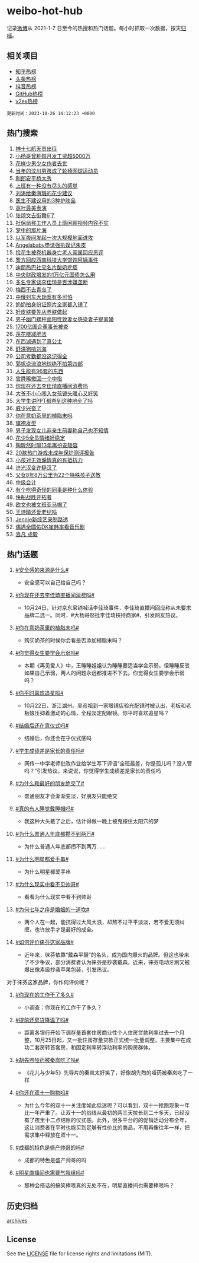 # weibo-hot-hub

记录[微博](https://www.weibo.com)从 2021-1-7 日至今的热搜和热门话题。每小时抓取一次数据，按天[归档](archives)。

## 相关项目

- [知乎热榜](https://github.com/lonnyzhang423/zhihu-hot-hub)
- [头条热榜](https://github.com/lonnyzhang423/toutiao-hot-hub)
- [抖音热榜](https://github.com/lonnyzhang423/douyin-hot-hub)
- [GitHub热榜](https://github.com/lonnyzhang423/github-hot-hub)
- [v2ex热榜](https://github.com/lonnyzhang423/v2ex-hot-hub)


`更新时间：2023-10-26 14:12:23 +0800`

## 热门搜索

1. [神十七航天员出征](https://m.weibo.cn/search?containerid=100103type%3D1%26t%3D10%26q%3D%23%E7%A5%9E%E5%8D%81%E4%B8%83%E8%88%AA%E5%A4%A9%E5%91%98%E5%87%BA%E5%BE%81%23&stream_entry_id=51&isnewpage=1&extparam=seat%3D1%26cate%3D10103%26dgr%3D0%26pos%3D0%26stream_entry_id%3D51%26q%3D%2523%25E7%25A5%259E%25E5%258D%2581%25E4%25B8%2583%25E8%2588%25AA%25E5%25A4%25A9%25E5%2591%2598%25E5%2587%25BA%25E5%25BE%2581%2523%26c_type%3D51%26filter_type%3Drealtimehot%26display_time%3D1698300741%26pre_seqid%3D169830074187807124115)
1. [小杨哥曾称每月发工资超5000万](https://m.weibo.cn/search?containerid=100103type%3D1%26t%3D10%26q%3D%23%E5%B0%8F%E6%9D%A8%E5%93%A5%E6%9B%BE%E7%A7%B0%E6%AF%8F%E6%9C%88%E5%8F%91%E5%B7%A5%E8%B5%84%E8%B6%855000%E4%B8%87%23&stream_entry_id=31&isnewpage=1&extparam=seat%3D1%26cate%3D5001%26realpos%3D1%26dgr%3D0%26q%3D%2523%25E5%25B0%258F%25E6%259D%25A8%25E5%2593%25A5%25E6%259B%25BE%25E7%25A7%25B0%25E6%25AF%258F%25E6%259C%2588%25E5%258F%2591%25E5%25B7%25A5%25E8%25B5%2584%25E8%25B6%25855000%25E4%25B8%2587%2523%26flag%3D2%26filter_type%3Drealtimehot%26pos%3D0%26stream_entry_id%3D31%26c_type%3D31%26band_rank%3D1%26lcate%3D5001%26display_time%3D1698300741%26pre_seqid%3D169830074187807124115)
1. [花样少男少女作者去世](https://m.weibo.cn/search?containerid=100103type%3D1%26t%3D10%26q%3D%23%E8%8A%B1%E6%A0%B7%E5%B0%91%E7%94%B7%E5%B0%91%E5%A5%B3%E4%BD%9C%E8%80%85%E5%8E%BB%E4%B8%96%23&stream_entry_id=31&isnewpage=1&extparam=seat%3D1%26cate%3D5001%26realpos%3D2%26dgr%3D0%26q%3D%2523%25E8%258A%25B1%25E6%25A0%25B7%25E5%25B0%2591%25E7%2594%25B7%25E5%25B0%2591%25E5%25A5%25B3%25E4%25BD%259C%25E8%2580%2585%25E5%258E%25BB%25E4%25B8%2596%2523%26flag%3D1%26filter_type%3Drealtimehot%26pos%3D1%26stream_entry_id%3D31%26c_type%3D31%26band_rank%3D2%26lcate%3D5001%26display_time%3D1698300741%26pre_seqid%3D169830074187807124115)
1. [当年的汶川男孩成了轮椅网球运动员](https://m.weibo.cn/search?containerid=100103type%3D1%26t%3D10%26q%3D%23%E5%BD%93%E5%B9%B4%E7%9A%84%E6%B1%B6%E5%B7%9D%E7%94%B7%E5%AD%A9%E6%88%90%E4%BA%86%E8%BD%AE%E6%A4%85%E7%BD%91%E7%90%83%E8%BF%90%E5%8A%A8%E5%91%98%23&stream_entry_id=31&isnewpage=1&extparam=seat%3D1%26cate%3D5001%26realpos%3D3%26dgr%3D0%26q%3D%2523%25E5%25BD%2593%25E5%25B9%25B4%25E7%259A%2584%25E6%25B1%25B6%25E5%25B7%259D%25E7%2594%25B7%25E5%25AD%25A9%25E6%2588%2590%25E4%25BA%2586%25E8%25BD%25AE%25E6%25A4%2585%25E7%25BD%2591%25E7%2590%2583%25E8%25BF%2590%25E5%258A%25A8%25E5%2591%2598%2523%26flag%3D32768%26filter_type%3Drealtimehot%26pos%3D2%26stream_entry_id%3D31%26c_type%3D31%26band_rank%3D3%26lcate%3D5001%26display_time%3D1698300741%26pre_seqid%3D169830074187807124115)
1. [利郎安平桥大秀](https://m.weibo.cn/search?containerid=100103type%3D1%26t%3D10%26q%3D%23%E5%88%A9%E9%83%8E%E5%AE%89%E5%B9%B3%E6%A1%A5%E5%A4%A7%E7%A7%80%23&stream_entry_id=31&isnewpage=1&extparam=seat%3D1%26cate%3D5001%26filter_type%3Drealtimehot%26q%3D%2523%25E5%2588%25A9%25E9%2583%258E%25E5%25AE%2589%25E5%25B9%25B3%25E6%25A1%25A5%25E5%25A4%25A7%25E7%25A7%2580%2523%26dgr%3D0%26is_ad_pos%3D1%26adid%3D208977%26topic_ad%3D1%26pos%3D3%26stream_entry_id%3D31%26c_type%3D31%26band_rank%3D4%26lcate%3D5001%26display_time%3D1698300741%26pre_seqid%3D169830074187807124115)
1. [上班有一种没有尽头的感觉](https://m.weibo.cn/search?containerid=100103type%3D1%26t%3D10%26q%3D%E4%B8%8A%E7%8F%AD%E6%9C%89%E4%B8%80%E7%A7%8D%E6%B2%A1%E6%9C%89%E5%B0%BD%E5%A4%B4%E7%9A%84%E6%84%9F%E8%A7%89&stream_entry_id=31&isnewpage=1&extparam=seat%3D1%26cate%3D5001%26realpos%3D4%26dgr%3D0%26q%3D%25E4%25B8%258A%25E7%258F%25AD%25E6%259C%2589%25E4%25B8%2580%25E7%25A7%258D%25E6%25B2%25A1%25E6%259C%2589%25E5%25B0%25BD%25E5%25A4%25B4%25E7%259A%2584%25E6%2584%259F%25E8%25A7%2589%26flag%3D1%26filter_type%3Drealtimehot%26pos%3D4%26stream_entry_id%3D31%26c_type%3D31%26band_rank%3D4%26lcate%3D5001%26display_time%3D1698300741%26pre_seqid%3D169830074187807124115)
1. [刘涛给秦海璐的花少建议](https://m.weibo.cn/search?containerid=100103type%3D1%26t%3D10%26q%3D%23%E5%88%98%E6%B6%9B%E7%BB%99%E7%A7%A6%E6%B5%B7%E7%92%90%E7%9A%84%E8%8A%B1%E5%B0%91%E5%BB%BA%E8%AE%AE%23&stream_entry_id=31&isnewpage=1&extparam=seat%3D1%26cate%3D5001%26realpos%3D5%26dgr%3D0%26q%3D%2523%25E5%2588%2598%25E6%25B6%259B%25E7%25BB%2599%25E7%25A7%25A6%25E6%25B5%25B7%25E7%2592%2590%25E7%259A%2584%25E8%258A%25B1%25E5%25B0%2591%25E5%25BB%25BA%25E8%25AE%25AE%2523%26flag%3D1%26filter_type%3Drealtimehot%26pos%3D5%26stream_entry_id%3D31%26c_type%3D31%26band_rank%3D5%26lcate%3D5001%26display_time%3D1698300741%26pre_seqid%3D169830074187807124115)
1. [医生不建议用的3种护肤品](https://m.weibo.cn/search?containerid=100103type%3D1%26t%3D10%26q%3D%23%E5%8C%BB%E7%94%9F%E4%B8%8D%E5%BB%BA%E8%AE%AE%E7%94%A8%E7%9A%843%E7%A7%8D%E6%8A%A4%E8%82%A4%E5%93%81%23&stream_entry_id=31&isnewpage=1&extparam=seat%3D1%26cate%3D5001%26realpos%3D6%26dgr%3D0%26q%3D%2523%25E5%258C%25BB%25E7%2594%259F%25E4%25B8%258D%25E5%25BB%25BA%25E8%25AE%25AE%25E7%2594%25A8%25E7%259A%25843%25E7%25A7%258D%25E6%258A%25A4%25E8%2582%25A4%25E5%2593%2581%2523%26flag%3D16%26filter_type%3Drealtimehot%26pos%3D6%26stream_entry_id%3D31%26c_type%3D31%26band_rank%3D6%26lcate%3D5001%26display_time%3D1698300741%26pre_seqid%3D169830074187807124115)
1. [高叶最美表演](https://m.weibo.cn/search?containerid=100103type%3D1%26t%3D10%26q%3D%23%E9%AB%98%E5%8F%B6%E6%9C%80%E7%BE%8E%E8%A1%A8%E6%BC%94%23&stream_entry_id=31&isnewpage=1&extparam=seat%3D1%26cate%3D5001%26filter_type%3Drealtimehot%26q%3D%2523%25E9%25AB%2598%25E5%258F%25B6%25E6%259C%2580%25E7%25BE%258E%25E8%25A1%25A8%25E6%25BC%2594%2523%26dgr%3D0%26is_ad_pos%3D1%26adid%3D209405%26pos%3D7%26stream_entry_id%3D31%26c_type%3D31%26band_rank%3D7%26lcate%3D5001%26display_time%3D1698300741%26pre_seqid%3D169830074187807124115)
1. [张颂文去街舞6了](https://m.weibo.cn/search?containerid=100103type%3D1%26t%3D10%26q%3D%E5%BC%A0%E9%A2%82%E6%96%87%E5%8E%BB%E8%A1%97%E8%88%9E6%E4%BA%86&stream_entry_id=31&isnewpage=1&extparam=seat%3D1%26cate%3D5001%26realpos%3D7%26dgr%3D0%26q%3D%25E5%25BC%25A0%25E9%25A2%2582%25E6%2596%2587%25E5%258E%25BB%25E8%25A1%2597%25E8%2588%259E6%25E4%25BA%2586%26flag%3D2%26filter_type%3Drealtimehot%26pos%3D8%26stream_entry_id%3D31%26c_type%3D31%26band_rank%3D7%26lcate%3D5001%26display_time%3D1698300741%26pre_seqid%3D169830074187807124115)
1. [社保局称工作人员上班闲聊视频内容不实](https://m.weibo.cn/search?containerid=100103type%3D1%26t%3D10%26q%3D%23%E7%A4%BE%E4%BF%9D%E5%B1%80%E7%A7%B0%E5%B7%A5%E4%BD%9C%E4%BA%BA%E5%91%98%E4%B8%8A%E7%8F%AD%E9%97%B2%E8%81%8A%E8%A7%86%E9%A2%91%E5%86%85%E5%AE%B9%E4%B8%8D%E5%AE%9E%23&stream_entry_id=31&isnewpage=1&extparam=seat%3D1%26cate%3D5001%26realpos%3D8%26dgr%3D0%26q%3D%2523%25E7%25A4%25BE%25E4%25BF%259D%25E5%25B1%2580%25E7%25A7%25B0%25E5%25B7%25A5%25E4%25BD%259C%25E4%25BA%25BA%25E5%2591%2598%25E4%25B8%258A%25E7%258F%25AD%25E9%2597%25B2%25E8%2581%258A%25E8%25A7%2586%25E9%25A2%2591%25E5%2586%2585%25E5%25AE%25B9%25E4%25B8%258D%25E5%25AE%259E%2523%26flag%3D1%26filter_type%3Drealtimehot%26pos%3D9%26stream_entry_id%3D31%26c_type%3D31%26band_rank%3D8%26lcate%3D5001%26display_time%3D1698300741%26pre_seqid%3D169830074187807124115)
1. [梦中的那片海](https://m.weibo.cn/search?containerid=100103type%3D1%26t%3D10%26q%3D%E6%A2%A6%E4%B8%AD%E7%9A%84%E9%82%A3%E7%89%87%E6%B5%B7&stream_entry_id=31&isnewpage=1&extparam=seat%3D1%26cate%3D5001%26realpos%3D9%26dgr%3D0%26q%3D%25E6%25A2%25A6%25E4%25B8%25AD%25E7%259A%2584%25E9%2582%25A3%25E7%2589%2587%25E6%25B5%25B7%26flag%3D1%26filter_type%3Drealtimehot%26pos%3D10%26stream_entry_id%3D31%26c_type%3D31%26band_rank%3D9%26lcate%3D5001%26display_time%3D1698300741%26pre_seqid%3D169830074187807124115)
1. [以军夜间发起一次大规模地面进攻](https://m.weibo.cn/search?containerid=100103type%3D1%26t%3D10%26q%3D%23%E4%BB%A5%E5%86%9B%E5%A4%9C%E9%97%B4%E5%8F%91%E8%B5%B7%E4%B8%80%E6%AC%A1%E5%A4%A7%E8%A7%84%E6%A8%A1%E5%9C%B0%E9%9D%A2%E8%BF%9B%E6%94%BB%23&stream_entry_id=31&isnewpage=1&extparam=seat%3D1%26cate%3D5001%26realpos%3D10%26dgr%3D0%26q%3D%2523%25E4%25BB%25A5%25E5%2586%259B%25E5%25A4%259C%25E9%2597%25B4%25E5%258F%2591%25E8%25B5%25B7%25E4%25B8%2580%25E6%25AC%25A1%25E5%25A4%25A7%25E8%25A7%2584%25E6%25A8%25A1%25E5%259C%25B0%25E9%259D%25A2%25E8%25BF%259B%25E6%2594%25BB%2523%26flag%3D1%26filter_type%3Drealtimehot%26pos%3D11%26stream_entry_id%3D31%26c_type%3D31%26band_rank%3D10%26lcate%3D5001%26display_time%3D1698300741%26pre_seqid%3D169830074187807124115)
1. [Angelababy申请强执娱记朱皮](https://m.weibo.cn/search?containerid=100103type%3D1%26t%3D10%26q%3D%23Angelababy%E7%94%B3%E8%AF%B7%E5%BC%BA%E6%89%A7%E5%A8%B1%E8%AE%B0%E6%9C%B1%E7%9A%AE%23&stream_entry_id=31&isnewpage=1&extparam=seat%3D1%26cate%3D5001%26realpos%3D11%26dgr%3D0%26q%3D%2523Angelababy%25E7%2594%25B3%25E8%25AF%25B7%25E5%25BC%25BA%25E6%2589%25A7%25E5%25A8%25B1%25E8%25AE%25B0%25E6%259C%25B1%25E7%259A%25AE%2523%26flag%3D2%26filter_type%3Drealtimehot%26pos%3D12%26stream_entry_id%3D31%26c_type%3D31%26band_rank%3D11%26lcate%3D5001%26display_time%3D1698300741%26pre_seqid%3D169830074187807124115)
1. [捡花生被卷机器身亡老人家属回应恶评](https://m.weibo.cn/search?containerid=100103type%3D1%26t%3D10%26q%3D%23%E6%8D%A1%E8%8A%B1%E7%94%9F%E8%A2%AB%E5%8D%B7%E6%9C%BA%E5%99%A8%E8%BA%AB%E4%BA%A1%E8%80%81%E4%BA%BA%E5%AE%B6%E5%B1%9E%E5%9B%9E%E5%BA%94%E6%81%B6%E8%AF%84%23&stream_entry_id=31&isnewpage=1&extparam=seat%3D1%26cate%3D5001%26realpos%3D12%26dgr%3D0%26q%3D%2523%25E6%258D%25A1%25E8%258A%25B1%25E7%2594%259F%25E8%25A2%25AB%25E5%258D%25B7%25E6%259C%25BA%25E5%2599%25A8%25E8%25BA%25AB%25E4%25BA%25A1%25E8%2580%2581%25E4%25BA%25BA%25E5%25AE%25B6%25E5%25B1%259E%25E5%259B%259E%25E5%25BA%2594%25E6%2581%25B6%25E8%25AF%2584%2523%26flag%3D1%26filter_type%3Drealtimehot%26pos%3D13%26stream_entry_id%3D31%26c_type%3D31%26band_rank%3D12%26lcate%3D5001%26display_time%3D1698300741%26pre_seqid%3D169830074187807124115)
1. [警方回应西南科技大学馄饨阿姨事件](https://m.weibo.cn/search?containerid=100103type%3D1%26t%3D10%26q%3D%23%E8%AD%A6%E6%96%B9%E5%9B%9E%E5%BA%94%E8%A5%BF%E5%8D%97%E7%A7%91%E6%8A%80%E5%A4%A7%E5%AD%A6%E9%A6%84%E9%A5%A8%E9%98%BF%E5%A7%A8%E4%BA%8B%E4%BB%B6%23&stream_entry_id=31&isnewpage=1&extparam=seat%3D1%26cate%3D5001%26realpos%3D13%26dgr%3D0%26q%3D%2523%25E8%25AD%25A6%25E6%2596%25B9%25E5%259B%259E%25E5%25BA%2594%25E8%25A5%25BF%25E5%258D%2597%25E7%25A7%2591%25E6%258A%2580%25E5%25A4%25A7%25E5%25AD%25A6%25E9%25A6%2584%25E9%25A5%25A8%25E9%2598%25BF%25E5%25A7%25A8%25E4%25BA%258B%25E4%25BB%25B6%2523%26flag%3D0%26filter_type%3Drealtimehot%26pos%3D14%26stream_entry_id%3D31%26c_type%3D31%26band_rank%3D13%26lcate%3D5001%26display_time%3D1698300741%26pre_seqid%3D169830074187807124115)
1. [迪丽热巴社交名片酸奶疙瘩](https://m.weibo.cn/search?containerid=100103type%3D1%26t%3D10%26q%3D%23%E8%BF%AA%E4%B8%BD%E7%83%AD%E5%B7%B4%E7%A4%BE%E4%BA%A4%E5%90%8D%E7%89%87%E9%85%B8%E5%A5%B6%E7%96%99%E7%98%A9%23&stream_entry_id=31&isnewpage=1&extparam=seat%3D1%26cate%3D5001%26realpos%3D14%26dgr%3D0%26q%3D%2523%25E8%25BF%25AA%25E4%25B8%25BD%25E7%2583%25AD%25E5%25B7%25B4%25E7%25A4%25BE%25E4%25BA%25A4%25E5%2590%258D%25E7%2589%2587%25E9%2585%25B8%25E5%25A5%25B6%25E7%2596%2599%25E7%2598%25A9%2523%26flag%3D1%26filter_type%3Drealtimehot%26pos%3D15%26stream_entry_id%3D31%26c_type%3D31%26band_rank%3D14%26lcate%3D5001%26display_time%3D1698300741%26pre_seqid%3D169830074187807124115)
1. [中央财政增发的1万亿元国债怎么用](https://m.weibo.cn/search?containerid=100103type%3D1%26t%3D10%26q%3D%23%E4%B8%AD%E5%A4%AE%E8%B4%A2%E6%94%BF%E5%A2%9E%E5%8F%91%E7%9A%841%E4%B8%87%E4%BA%BF%E5%85%83%E5%9B%BD%E5%80%BA%E6%80%8E%E4%B9%88%E7%94%A8%23&stream_entry_id=31&isnewpage=1&extparam=seat%3D1%26cate%3D5001%26realpos%3D15%26dgr%3D0%26q%3D%2523%25E4%25B8%25AD%25E5%25A4%25AE%25E8%25B4%25A2%25E6%2594%25BF%25E5%25A2%259E%25E5%258F%2591%25E7%259A%25841%25E4%25B8%2587%25E4%25BA%25BF%25E5%2585%2583%25E5%259B%25BD%25E5%2580%25BA%25E6%2580%258E%25E4%25B9%2588%25E7%2594%25A8%2523%26flag%3D1%26filter_type%3Drealtimehot%26pos%3D16%26stream_entry_id%3D31%26c_type%3D31%26band_rank%3D15%26lcate%3D5001%26display_time%3D1698300741%26pre_seqid%3D169830074187807124115)
1. [多名专家谈李佳琦是否涉嫌垄断](https://m.weibo.cn/search?containerid=100103type%3D1%26t%3D10%26q%3D%23%E5%A4%9A%E5%90%8D%E4%B8%93%E5%AE%B6%E8%B0%88%E6%9D%8E%E4%BD%B3%E7%90%A6%E6%98%AF%E5%90%A6%E6%B6%89%E5%AB%8C%E5%9E%84%E6%96%AD%23&stream_entry_id=31&isnewpage=1&extparam=seat%3D1%26cate%3D5001%26realpos%3D16%26dgr%3D0%26q%3D%2523%25E5%25A4%259A%25E5%2590%258D%25E4%25B8%2593%25E5%25AE%25B6%25E8%25B0%2588%25E6%259D%258E%25E4%25BD%25B3%25E7%2590%25A6%25E6%2598%25AF%25E5%2590%25A6%25E6%25B6%2589%25E5%25AB%258C%25E5%259E%2584%25E6%2596%25AD%2523%26flag%3D0%26filter_type%3Drealtimehot%26pos%3D17%26stream_entry_id%3D31%26c_type%3D31%26band_rank%3D16%26lcate%3D5001%26display_time%3D1698300741%26pre_seqid%3D169830074187807124115)
1. [梅西不去青岛了](https://m.weibo.cn/search?containerid=100103type%3D1%26t%3D10%26q%3D%23%E6%A2%85%E8%A5%BF%E4%B8%8D%E5%8E%BB%E9%9D%92%E5%B2%9B%E4%BA%86%23&stream_entry_id=31&isnewpage=1&extparam=seat%3D1%26cate%3D5001%26realpos%3D17%26dgr%3D0%26q%3D%2523%25E6%25A2%2585%25E8%25A5%25BF%25E4%25B8%258D%25E5%258E%25BB%25E9%259D%2592%25E5%25B2%259B%25E4%25BA%2586%2523%26flag%3D1%26filter_type%3Drealtimehot%26pos%3D18%26stream_entry_id%3D31%26c_type%3D31%26band_rank%3D17%26lcate%3D5001%26display_time%3D1698300741%26pre_seqid%3D169830074187807124115)
1. [中俄列车大劫案有多可怕](https://m.weibo.cn/search?containerid=100103type%3D1%26t%3D10%26q%3D%23%E4%B8%AD%E4%BF%84%E5%88%97%E8%BD%A6%E5%A4%A7%E5%8A%AB%E6%A1%88%E6%9C%89%E5%A4%9A%E5%8F%AF%E6%80%95%23&stream_entry_id=31&isnewpage=1&extparam=seat%3D1%26cate%3D5001%26realpos%3D18%26dgr%3D0%26q%3D%2523%25E4%25B8%25AD%25E4%25BF%2584%25E5%2588%2597%25E8%25BD%25A6%25E5%25A4%25A7%25E5%258A%25AB%25E6%25A1%2588%25E6%259C%2589%25E5%25A4%259A%25E5%258F%25AF%25E6%2580%2595%2523%26flag%3D2%26filter_type%3Drealtimehot%26pos%3D19%26stream_entry_id%3D31%26c_type%3D31%26band_rank%3D18%26lcate%3D5001%26display_time%3D1698300741%26pre_seqid%3D169830074187807124115)
1. [奶奶拍身份证照片全家都入镜了](https://m.weibo.cn/search?containerid=100103type%3D1%26t%3D10%26q%3D%23%E5%A5%B6%E5%A5%B6%E6%8B%8D%E8%BA%AB%E4%BB%BD%E8%AF%81%E7%85%A7%E7%89%87%E5%85%A8%E5%AE%B6%E9%83%BD%E5%85%A5%E9%95%9C%E4%BA%86%23&stream_entry_id=31&isnewpage=1&extparam=seat%3D1%26cate%3D5001%26realpos%3D19%26dgr%3D0%26q%3D%2523%25E5%25A5%25B6%25E5%25A5%25B6%25E6%258B%258D%25E8%25BA%25AB%25E4%25BB%25BD%25E8%25AF%2581%25E7%2585%25A7%25E7%2589%2587%25E5%2585%25A8%25E5%25AE%25B6%25E9%2583%25BD%25E5%2585%25A5%25E9%2595%259C%25E4%25BA%2586%2523%26flag%3D32768%26filter_type%3Drealtimehot%26pos%3D20%26stream_entry_id%3D31%26c_type%3D31%26band_rank%3D19%26lcate%3D5001%26display_time%3D1698300741%26pre_seqid%3D169830074187807124115)
1. [好皮肤要先从养肤做起](https://m.weibo.cn/search?containerid=100103type%3D1%26t%3D10%26q%3D%E5%A5%BD%E7%9A%AE%E8%82%A4%E8%A6%81%E5%85%88%E4%BB%8E%E5%85%BB%E8%82%A4%E5%81%9A%E8%B5%B7&stream_entry_id=31&isnewpage=1&extparam=seat%3D1%26cate%3D5001%26realpos%3D20%26dgr%3D0%26q%3D%25E5%25A5%25BD%25E7%259A%25AE%25E8%2582%25A4%25E8%25A6%2581%25E5%2585%2588%25E4%25BB%258E%25E5%2585%25BB%25E8%2582%25A4%25E5%2581%259A%25E8%25B5%25B7%26flag%3D0%26filter_type%3Drealtimehot%26pos%3D21%26stream_entry_id%3D31%26c_type%3D31%26band_rank%3D20%26lcate%3D5001%26display_time%3D1698300741%26pre_seqid%3D169830074187807124115)
1. [男子幽门螺杆菌阳性致妻女感染妻子提离婚](https://m.weibo.cn/search?containerid=100103type%3D1%26t%3D10%26q%3D%23%E7%94%B7%E5%AD%90%E5%B9%BD%E9%97%A8%E8%9E%BA%E6%9D%86%E8%8F%8C%E9%98%B3%E6%80%A7%E8%87%B4%E5%A6%BB%E5%A5%B3%E6%84%9F%E6%9F%93%E5%A6%BB%E5%AD%90%E6%8F%90%E7%A6%BB%E5%A9%9A%23&stream_entry_id=31&isnewpage=1&extparam=seat%3D1%26cate%3D5001%26realpos%3D21%26dgr%3D0%26q%3D%2523%25E7%2594%25B7%25E5%25AD%2590%25E5%25B9%25BD%25E9%2597%25A8%25E8%259E%25BA%25E6%259D%2586%25E8%258F%258C%25E9%2598%25B3%25E6%2580%25A7%25E8%2587%25B4%25E5%25A6%25BB%25E5%25A5%25B3%25E6%2584%259F%25E6%259F%2593%25E5%25A6%25BB%25E5%25AD%2590%25E6%258F%2590%25E7%25A6%25BB%25E5%25A9%259A%2523%26flag%3D0%26filter_type%3Drealtimehot%26pos%3D22%26stream_entry_id%3D31%26c_type%3D31%26band_rank%3D21%26lcate%3D5001%26display_time%3D1698300741%26pre_seqid%3D169830074187807124115)
1. [1700亿国企董事长被查](https://m.weibo.cn/search?containerid=100103type%3D1%26t%3D10%26q%3D%231700%E4%BA%BF%E5%9B%BD%E4%BC%81%E8%91%A3%E4%BA%8B%E9%95%BF%E8%A2%AB%E6%9F%A5%23&stream_entry_id=31&isnewpage=1&extparam=seat%3D1%26cate%3D5001%26realpos%3D22%26dgr%3D0%26q%3D%25231700%25E4%25BA%25BF%25E5%259B%25BD%25E4%25BC%2581%25E8%2591%25A3%25E4%25BA%258B%25E9%2595%25BF%25E8%25A2%25AB%25E6%259F%25A5%2523%26flag%3D1%26filter_type%3Drealtimehot%26pos%3D23%26stream_entry_id%3D31%26c_type%3D31%26band_rank%3D22%26lcate%3D5001%26display_time%3D1698300741%26pre_seqid%3D169830074187807124115)
1. [莲花楼减肥法](https://m.weibo.cn/search?containerid=100103type%3D1%26t%3D10%26q%3D%E8%8E%B2%E8%8A%B1%E6%A5%BC%E5%87%8F%E8%82%A5%E6%B3%95&stream_entry_id=31&isnewpage=1&extparam=seat%3D1%26cate%3D5001%26realpos%3D23%26dgr%3D0%26q%3D%25E8%258E%25B2%25E8%258A%25B1%25E6%25A5%25BC%25E5%2587%258F%25E8%2582%25A5%25E6%25B3%2595%26flag%3D0%26filter_type%3Drealtimehot%26pos%3D24%26stream_entry_id%3D31%26c_type%3D31%26band_rank%3D23%26lcate%3D5001%26display_time%3D1698300741%26pre_seqid%3D169830074187807124115)
1. [在西湖遇到了真公主](https://m.weibo.cn/search?containerid=100103type%3D1%26t%3D10%26q%3D%23%E5%9C%A8%E8%A5%BF%E6%B9%96%E9%81%87%E5%88%B0%E4%BA%86%E7%9C%9F%E5%85%AC%E4%B8%BB%23&stream_entry_id=31&isnewpage=1&extparam=seat%3D1%26cate%3D5001%26realpos%3D24%26dgr%3D0%26q%3D%2523%25E5%259C%25A8%25E8%25A5%25BF%25E6%25B9%2596%25E9%2581%2587%25E5%2588%25B0%25E4%25BA%2586%25E7%259C%259F%25E5%2585%25AC%25E4%25B8%25BB%2523%26flag%3D0%26filter_type%3Drealtimehot%26pos%3D25%26stream_entry_id%3D31%26c_type%3D31%26band_rank%3D24%26lcate%3D5001%26display_time%3D1698300741%26pre_seqid%3D169830074187807124115)
1. [舒淇狗啃刘海](https://m.weibo.cn/search?containerid=100103type%3D1%26t%3D10%26q%3D%23%E8%88%92%E6%B7%87%E7%8B%97%E5%95%83%E5%88%98%E6%B5%B7%23&stream_entry_id=31&isnewpage=1&extparam=seat%3D1%26cate%3D5001%26realpos%3D25%26dgr%3D0%26q%3D%2523%25E8%2588%2592%25E6%25B7%2587%25E7%258B%2597%25E5%2595%2583%25E5%2588%2598%25E6%25B5%25B7%2523%26flag%3D1%26filter_type%3Drealtimehot%26pos%3D26%26stream_entry_id%3D31%26c_type%3D31%26band_rank%3D25%26lcate%3D5001%26display_time%3D1698300741%26pre_seqid%3D169830074187807124115)
1. [公司考勤都没这记得全](https://m.weibo.cn/search?containerid=100103type%3D1%26t%3D10%26q%3D%E5%85%AC%E5%8F%B8%E8%80%83%E5%8B%A4%E9%83%BD%E6%B2%A1%E8%BF%99%E8%AE%B0%E5%BE%97%E5%85%A8&stream_entry_id=31&isnewpage=1&extparam=seat%3D1%26cate%3D5001%26realpos%3D26%26dgr%3D0%26q%3D%25E5%2585%25AC%25E5%258F%25B8%25E8%2580%2583%25E5%258B%25A4%25E9%2583%25BD%25E6%25B2%25A1%25E8%25BF%2599%25E8%25AE%25B0%25E5%25BE%2597%25E5%2585%25A8%26flag%3D1%26filter_type%3Drealtimehot%26pos%3D27%26stream_entry_id%3D31%26c_type%3D31%26band_rank%3D26%26lcate%3D5001%26display_time%3D1698300741%26pre_seqid%3D169830074187807124115)
1. [郭帆说流浪地球绝不拍第四部](https://m.weibo.cn/search?containerid=100103type%3D1%26t%3D10%26q%3D%23%E9%83%AD%E5%B8%86%E8%AF%B4%E6%B5%81%E6%B5%AA%E5%9C%B0%E7%90%83%E7%BB%9D%E4%B8%8D%E6%8B%8D%E7%AC%AC%E5%9B%9B%E9%83%A8%23&stream_entry_id=31&isnewpage=1&extparam=seat%3D1%26cate%3D5001%26realpos%3D27%26dgr%3D0%26q%3D%2523%25E9%2583%25AD%25E5%25B8%2586%25E8%25AF%25B4%25E6%25B5%2581%25E6%25B5%25AA%25E5%259C%25B0%25E7%2590%2583%25E7%25BB%259D%25E4%25B8%258D%25E6%258B%258D%25E7%25AC%25AC%25E5%259B%259B%25E9%2583%25A8%2523%26flag%3D0%26filter_type%3Drealtimehot%26pos%3D28%26stream_entry_id%3D31%26c_type%3D31%26band_rank%3D27%26lcate%3D5001%26display_time%3D1698300741%26pre_seqid%3D169830074187807124115)
1. [人生能有96套的东西](https://m.weibo.cn/search?containerid=100103type%3D1%26t%3D10%26q%3D%23%E4%BA%BA%E7%94%9F%E8%83%BD%E6%9C%8996%E5%A5%97%E7%9A%84%E4%B8%9C%E8%A5%BF%23&stream_entry_id=31&isnewpage=1&extparam=seat%3D1%26cate%3D5001%26realpos%3D28%26dgr%3D0%26q%3D%2523%25E4%25BA%25BA%25E7%2594%259F%25E8%2583%25BD%25E6%259C%258996%25E5%25A5%2597%25E7%259A%2584%25E4%25B8%259C%25E8%25A5%25BF%2523%26flag%3D1%26filter_type%3Drealtimehot%26pos%3D29%26stream_entry_id%3D31%26c_type%3D31%26band_rank%3D28%26lcate%3D5001%26display_time%3D1698300741%26pre_seqid%3D169830074187807124115)
1. [曾舜晞撤回一个中指](https://m.weibo.cn/search?containerid=100103type%3D1%26t%3D10%26q%3D%23%E6%9B%BE%E8%88%9C%E6%99%9E%E6%92%A4%E5%9B%9E%E4%B8%80%E4%B8%AA%E4%B8%AD%E6%8C%87%23&stream_entry_id=31&isnewpage=1&extparam=seat%3D1%26cate%3D5001%26realpos%3D29%26dgr%3D0%26q%3D%2523%25E6%259B%25BE%25E8%2588%259C%25E6%2599%259E%25E6%2592%25A4%25E5%259B%259E%25E4%25B8%2580%25E4%25B8%25AA%25E4%25B8%25AD%25E6%258C%2587%2523%26flag%3D0%26filter_type%3Drealtimehot%26pos%3D30%26stream_entry_id%3D31%26c_type%3D31%26band_rank%3D29%26lcate%3D5001%26display_time%3D1698300741%26pre_seqid%3D169830074187807124115)
1. [你现在还去李佳琦直播间消费吗](https://m.weibo.cn/search?containerid=100103type%3D1%26t%3D10%26q%3D%23%E4%BD%A0%E7%8E%B0%E5%9C%A8%E8%BF%98%E5%8E%BB%E6%9D%8E%E4%BD%B3%E7%90%A6%E7%9B%B4%E6%92%AD%E9%97%B4%E6%B6%88%E8%B4%B9%E5%90%97%23&stream_entry_id=31&isnewpage=1&extparam=seat%3D1%26cate%3D5001%26realpos%3D30%26dgr%3D0%26q%3D%2523%25E4%25BD%25A0%25E7%258E%25B0%25E5%259C%25A8%25E8%25BF%2598%25E5%258E%25BB%25E6%259D%258E%25E4%25BD%25B3%25E7%2590%25A6%25E7%259B%25B4%25E6%2592%25AD%25E9%2597%25B4%25E6%25B6%2588%25E8%25B4%25B9%25E5%2590%2597%2523%26flag%3D0%26filter_type%3Drealtimehot%26pos%3D31%26stream_entry_id%3D31%26c_type%3D31%26band_rank%3D30%26lcate%3D5001%26display_time%3D1698300741%26pre_seqid%3D169830074187807124115)
1. [大爷不小心闯入女孩镜头暖心又好笑](https://m.weibo.cn/search?containerid=100103type%3D1%26t%3D10%26q%3D%23%E5%A4%A7%E7%88%B7%E4%B8%8D%E5%B0%8F%E5%BF%83%E9%97%AF%E5%85%A5%E5%A5%B3%E5%AD%A9%E9%95%9C%E5%A4%B4%E6%9A%96%E5%BF%83%E5%8F%88%E5%A5%BD%E7%AC%91%23&stream_entry_id=31&isnewpage=1&extparam=seat%3D1%26cate%3D5001%26realpos%3D31%26dgr%3D0%26q%3D%2523%25E5%25A4%25A7%25E7%2588%25B7%25E4%25B8%258D%25E5%25B0%258F%25E5%25BF%2583%25E9%2597%25AF%25E5%2585%25A5%25E5%25A5%25B3%25E5%25AD%25A9%25E9%2595%259C%25E5%25A4%25B4%25E6%259A%2596%25E5%25BF%2583%25E5%258F%2588%25E5%25A5%25BD%25E7%25AC%2591%2523%26flag%3D32768%26filter_type%3Drealtimehot%26pos%3D32%26stream_entry_id%3D31%26c_type%3D31%26band_rank%3D31%26lcate%3D5001%26display_time%3D1698300741%26pre_seqid%3D169830074187807124115)
1. [大学生讲PPT都卷到这种地步了吗](https://m.weibo.cn/search?containerid=100103type%3D1%26t%3D10%26q%3D%E5%A4%A7%E5%AD%A6%E7%94%9F%E8%AE%B2PPT%E9%83%BD%E5%8D%B7%E5%88%B0%E8%BF%99%E7%A7%8D%E5%9C%B0%E6%AD%A5%E4%BA%86%E5%90%97&stream_entry_id=31&isnewpage=1&extparam=seat%3D1%26cate%3D5001%26realpos%3D32%26dgr%3D0%26q%3D%25E5%25A4%25A7%25E5%25AD%25A6%25E7%2594%259F%25E8%25AE%25B2PPT%25E9%2583%25BD%25E5%258D%25B7%25E5%2588%25B0%25E8%25BF%2599%25E7%25A7%258D%25E5%259C%25B0%25E6%25AD%25A5%25E4%25BA%2586%25E5%2590%2597%26flag%3D1%26filter_type%3Drealtimehot%26pos%3D33%26stream_entry_id%3D31%26c_type%3D31%26band_rank%3D32%26lcate%3D5001%26display_time%3D1698300741%26pre_seqid%3D169830074187807124115)
1. [威少兴奋了](https://m.weibo.cn/search?containerid=100103type%3D1%26t%3D10%26q%3D%23%E5%A8%81%E5%B0%91%E5%85%B4%E5%A5%8B%E4%BA%86%23&stream_entry_id=31&isnewpage=1&extparam=seat%3D1%26cate%3D5001%26realpos%3D33%26dgr%3D0%26q%3D%2523%25E5%25A8%2581%25E5%25B0%2591%25E5%2585%25B4%25E5%25A5%258B%25E4%25BA%2586%2523%26flag%3D1%26filter_type%3Drealtimehot%26pos%3D34%26stream_entry_id%3D31%26c_type%3D31%26band_rank%3D33%26lcate%3D5001%26display_time%3D1698300741%26pre_seqid%3D169830074187807124115)
1. [你在意奶茶里的植脂末吗](https://m.weibo.cn/search?containerid=100103type%3D1%26t%3D10%26q%3D%23%E4%BD%A0%E5%9C%A8%E6%84%8F%E5%A5%B6%E8%8C%B6%E9%87%8C%E7%9A%84%E6%A4%8D%E8%84%82%E6%9C%AB%E5%90%97%23&stream_entry_id=31&isnewpage=1&extparam=seat%3D1%26cate%3D5001%26realpos%3D34%26dgr%3D0%26q%3D%2523%25E4%25BD%25A0%25E5%259C%25A8%25E6%2584%258F%25E5%25A5%25B6%25E8%258C%25B6%25E9%2587%258C%25E7%259A%2584%25E6%25A4%258D%25E8%2584%2582%25E6%259C%25AB%25E5%2590%2597%2523%26flag%3D1%26filter_type%3Drealtimehot%26pos%3D35%26stream_entry_id%3D31%26c_type%3D31%26band_rank%3D34%26lcate%3D5001%26display_time%3D1698300741%26pre_seqid%3D169830074187807124115)
1. [旗袍发型](https://m.weibo.cn/search?containerid=100103type%3D1%26t%3D10%26q%3D%E6%97%97%E8%A2%8D%E5%8F%91%E5%9E%8B&stream_entry_id=31&isnewpage=1&extparam=seat%3D1%26cate%3D5001%26realpos%3D35%26dgr%3D0%26q%3D%25E6%2597%2597%25E8%25A2%258D%25E5%258F%2591%25E5%259E%258B%26flag%3D0%26filter_type%3Drealtimehot%26pos%3D36%26stream_entry_id%3D31%26c_type%3D31%26band_rank%3D35%26lcate%3D5001%26display_time%3D1698300741%26pre_seqid%3D169830074187807124115)
1. [男子发现女儿非亲生前妻称自己也不知情](https://m.weibo.cn/search?containerid=100103type%3D1%26t%3D10%26q%3D%23%E7%94%B7%E5%AD%90%E5%8F%91%E7%8E%B0%E5%A5%B3%E5%84%BF%E9%9D%9E%E4%BA%B2%E7%94%9F%E5%89%8D%E5%A6%BB%E7%A7%B0%E8%87%AA%E5%B7%B1%E4%B9%9F%E4%B8%8D%E7%9F%A5%E6%83%85%23&stream_entry_id=31&isnewpage=1&extparam=seat%3D1%26cate%3D5001%26realpos%3D36%26dgr%3D0%26q%3D%2523%25E7%2594%25B7%25E5%25AD%2590%25E5%258F%2591%25E7%258E%25B0%25E5%25A5%25B3%25E5%2584%25BF%25E9%259D%259E%25E4%25BA%25B2%25E7%2594%259F%25E5%2589%258D%25E5%25A6%25BB%25E7%25A7%25B0%25E8%2587%25AA%25E5%25B7%25B1%25E4%25B9%259F%25E4%25B8%258D%25E7%259F%25A5%25E6%2583%2585%2523%26flag%3D0%26filter_type%3Drealtimehot%26pos%3D37%26stream_entry_id%3D31%26c_type%3D31%26band_rank%3D36%26lcate%3D5001%26display_time%3D1698300741%26pre_seqid%3D169830074187807124115)
1. [花少5全员情绪好稳定](https://m.weibo.cn/search?containerid=100103type%3D1%26t%3D10%26q%3D%23%E8%8A%B1%E5%B0%915%E5%85%A8%E5%91%98%E6%83%85%E7%BB%AA%E5%A5%BD%E7%A8%B3%E5%AE%9A%23&stream_entry_id=31&isnewpage=1&extparam=seat%3D1%26cate%3D5001%26realpos%3D37%26dgr%3D0%26q%3D%2523%25E8%258A%25B1%25E5%25B0%25915%25E5%2585%25A8%25E5%2591%2598%25E6%2583%2585%25E7%25BB%25AA%25E5%25A5%25BD%25E7%25A8%25B3%25E5%25AE%259A%2523%26flag%3D0%26filter_type%3Drealtimehot%26pos%3D38%26stream_entry_id%3D31%26c_type%3D31%26band_rank%3D37%26lcate%3D5001%26display_time%3D1698300741%26pre_seqid%3D169830074187807124115)
1. [陶昕然时隔13年再扮安陵容](https://m.weibo.cn/search?containerid=100103type%3D1%26t%3D10%26q%3D%23%E9%99%B6%E6%98%95%E7%84%B6%E6%97%B6%E9%9A%9413%E5%B9%B4%E5%86%8D%E6%89%AE%E5%AE%89%E9%99%B5%E5%AE%B9%23&stream_entry_id=31&isnewpage=1&extparam=seat%3D1%26cate%3D5001%26realpos%3D38%26dgr%3D0%26q%3D%2523%25E9%2599%25B6%25E6%2598%2595%25E7%2584%25B6%25E6%2597%25B6%25E9%259A%259413%25E5%25B9%25B4%25E5%2586%258D%25E6%2589%25AE%25E5%25AE%2589%25E9%2599%25B5%25E5%25AE%25B9%2523%26flag%3D0%26filter_type%3Drealtimehot%26pos%3D39%26stream_entry_id%3D31%26c_type%3D31%26band_rank%3D38%26lcate%3D5001%26display_time%3D1698300741%26pre_seqid%3D169830074187807124115)
1. [20款热门游戏未成年保护测评报告](https://m.weibo.cn/search?containerid=100103type%3D1%26t%3D10%26q%3D%2320%E6%AC%BE%E7%83%AD%E9%97%A8%E6%B8%B8%E6%88%8F%E6%9C%AA%E6%88%90%E5%B9%B4%E4%BF%9D%E6%8A%A4%E6%B5%8B%E8%AF%84%E6%8A%A5%E5%91%8A%23&stream_entry_id=31&isnewpage=1&extparam=seat%3D1%26cate%3D5001%26realpos%3D39%26dgr%3D0%26q%3D%252320%25E6%25AC%25BE%25E7%2583%25AD%25E9%2597%25A8%25E6%25B8%25B8%25E6%2588%258F%25E6%259C%25AA%25E6%2588%2590%25E5%25B9%25B4%25E4%25BF%259D%25E6%258A%25A4%25E6%25B5%258B%25E8%25AF%2584%25E6%258A%25A5%25E5%2591%258A%2523%26flag%3D1%26filter_type%3Drealtimehot%26pos%3D40%26stream_entry_id%3D31%26c_type%3D31%26band_rank%3D39%26lcate%3D5001%26display_time%3D1698300741%26pre_seqid%3D169830074187807124115)
1. [小孩对无效煽情真的有抵抗力](https://m.weibo.cn/search?containerid=100103type%3D1%26t%3D10%26q%3D%E5%B0%8F%E5%AD%A9%E5%AF%B9%E6%97%A0%E6%95%88%E7%85%BD%E6%83%85%E7%9C%9F%E7%9A%84%E6%9C%89%E6%8A%B5%E6%8A%97%E5%8A%9B&stream_entry_id=31&isnewpage=1&extparam=seat%3D1%26cate%3D5001%26realpos%3D40%26dgr%3D0%26q%3D%25E5%25B0%258F%25E5%25AD%25A9%25E5%25AF%25B9%25E6%2597%25A0%25E6%2595%2588%25E7%2585%25BD%25E6%2583%2585%25E7%259C%259F%25E7%259A%2584%25E6%259C%2589%25E6%258A%25B5%25E6%258A%2597%25E5%258A%259B%26flag%3D1%26filter_type%3Drealtimehot%26pos%3D41%26stream_entry_id%3D31%26c_type%3D31%26band_rank%3D40%26lcate%3D5001%26display_time%3D1698300741%26pre_seqid%3D169830074187807124115)
1. [许光汉变许糙汉了](https://m.weibo.cn/search?containerid=100103type%3D1%26t%3D10%26q%3D%23%E8%AE%B8%E5%85%89%E6%B1%89%E5%8F%98%E8%AE%B8%E7%B3%99%E6%B1%89%E4%BA%86%23&stream_entry_id=31&isnewpage=1&extparam=seat%3D1%26cate%3D5001%26realpos%3D41%26dgr%3D0%26q%3D%2523%25E8%25AE%25B8%25E5%2585%2589%25E6%25B1%2589%25E5%258F%2598%25E8%25AE%25B8%25E7%25B3%2599%25E6%25B1%2589%25E4%25BA%2586%2523%26flag%3D0%26filter_type%3Drealtimehot%26pos%3D42%26stream_entry_id%3D31%26c_type%3D31%26band_rank%3D41%26lcate%3D5001%26display_time%3D1698300741%26pre_seqid%3D169830074187807124115)
1. [父女8年8万公里为22个特殊孩子送教](https://m.weibo.cn/search?containerid=100103type%3D1%26t%3D10%26q%3D%23%E7%88%B6%E5%A5%B38%E5%B9%B48%E4%B8%87%E5%85%AC%E9%87%8C%E4%B8%BA22%E4%B8%AA%E7%89%B9%E6%AE%8A%E5%AD%A9%E5%AD%90%E9%80%81%E6%95%99%23&stream_entry_id=31&isnewpage=1&extparam=seat%3D1%26cate%3D5001%26realpos%3D42%26dgr%3D0%26q%3D%2523%25E7%2588%25B6%25E5%25A5%25B38%25E5%25B9%25B48%25E4%25B8%2587%25E5%2585%25AC%25E9%2587%258C%25E4%25B8%25BA22%25E4%25B8%25AA%25E7%2589%25B9%25E6%25AE%258A%25E5%25AD%25A9%25E5%25AD%2590%25E9%2580%2581%25E6%2595%2599%2523%26flag%3D32768%26filter_type%3Drealtimehot%26pos%3D43%26stream_entry_id%3D31%26c_type%3D31%26band_rank%3D42%26lcate%3D5001%26display_time%3D1698300741%26pre_seqid%3D169830074187807124115)
1. [中级会计](https://m.weibo.cn/search?containerid=100103type%3D1%26t%3D10%26q%3D%E4%B8%AD%E7%BA%A7%E4%BC%9A%E8%AE%A1&stream_entry_id=31&isnewpage=1&extparam=seat%3D1%26cate%3D5001%26realpos%3D43%26dgr%3D0%26q%3D%25E4%25B8%25AD%25E7%25BA%25A7%25E4%25BC%259A%25E8%25AE%25A1%26flag%3D1%26filter_type%3Drealtimehot%26pos%3D44%26stream_entry_id%3D31%26c_type%3D31%26band_rank%3D43%26lcate%3D5001%26display_time%3D1698300741%26pre_seqid%3D169830074187807124115)
1. [有个吃得奇怪的同事是种什么体验](https://m.weibo.cn/search?containerid=100103type%3D1%26t%3D10%26q%3D%E6%9C%89%E4%B8%AA%E5%90%83%E5%BE%97%E5%A5%87%E6%80%AA%E7%9A%84%E5%90%8C%E4%BA%8B%E6%98%AF%E7%A7%8D%E4%BB%80%E4%B9%88%E4%BD%93%E9%AA%8C&stream_entry_id=31&isnewpage=1&extparam=seat%3D1%26cate%3D5001%26realpos%3D44%26dgr%3D0%26q%3D%25E6%259C%2589%25E4%25B8%25AA%25E5%2590%2583%25E5%25BE%2597%25E5%25A5%2587%25E6%2580%25AA%25E7%259A%2584%25E5%2590%258C%25E4%25BA%258B%25E6%2598%25AF%25E7%25A7%258D%25E4%25BB%2580%25E4%25B9%2588%25E4%25BD%2593%25E9%25AA%258C%26flag%3D1%26filter_type%3Drealtimehot%26pos%3D45%26stream_entry_id%3D31%26c_type%3D31%26band_rank%3D44%26lcate%3D5001%26display_time%3D1698300741%26pre_seqid%3D169830074187807124115)
1. [快船战胜开拓者](https://m.weibo.cn/search?containerid=100103type%3D1%26t%3D10%26q%3D%23%E5%BF%AB%E8%88%B9%E6%88%98%E8%83%9C%E5%BC%80%E6%8B%93%E8%80%85%23&stream_entry_id=31&isnewpage=1&extparam=seat%3D1%26cate%3D5001%26realpos%3D45%26dgr%3D0%26q%3D%2523%25E5%25BF%25AB%25E8%2588%25B9%25E6%2588%2598%25E8%2583%259C%25E5%25BC%2580%25E6%258B%2593%25E8%2580%2585%2523%26flag%3D1%26filter_type%3Drealtimehot%26pos%3D46%26stream_entry_id%3D31%26c_type%3D31%26band_rank%3D45%26lcate%3D5001%26display_time%3D1698300741%26pre_seqid%3D169830074187807124115)
1. [欧文也被文班亚马帽了](https://m.weibo.cn/search?containerid=100103type%3D1%26t%3D10%26q%3D%23%E6%AC%A7%E6%96%87%E4%B9%9F%E8%A2%AB%E6%96%87%E7%8F%AD%E4%BA%9A%E9%A9%AC%E5%B8%BD%E4%BA%86%23&stream_entry_id=31&isnewpage=1&extparam=seat%3D1%26cate%3D5001%26realpos%3D46%26dgr%3D0%26q%3D%2523%25E6%25AC%25A7%25E6%2596%2587%25E4%25B9%259F%25E8%25A2%25AB%25E6%2596%2587%25E7%258F%25AD%25E4%25BA%259A%25E9%25A9%25AC%25E5%25B8%25BD%25E4%25BA%2586%2523%26flag%3D0%26filter_type%3Drealtimehot%26pos%3D47%26stream_entry_id%3D31%26c_type%3D31%26band_rank%3D46%26lcate%3D5001%26display_time%3D1698300741%26pre_seqid%3D169830074187807124115)
1. [王诗晴还爱老纪吗](https://m.weibo.cn/search?containerid=100103type%3D1%26t%3D10%26q%3D%E7%8E%8B%E8%AF%97%E6%99%B4%E8%BF%98%E7%88%B1%E8%80%81%E7%BA%AA%E5%90%97&stream_entry_id=31&isnewpage=1&extparam=seat%3D1%26cate%3D5001%26realpos%3D47%26dgr%3D0%26q%3D%25E7%258E%258B%25E8%25AF%2597%25E6%2599%25B4%25E8%25BF%2598%25E7%2588%25B1%25E8%2580%2581%25E7%25BA%25AA%25E5%2590%2597%26flag%3D0%26filter_type%3Drealtimehot%26pos%3D48%26stream_entry_id%3D31%26c_type%3D31%26band_rank%3D47%26lcate%3D5001%26display_time%3D1698300741%26pre_seqid%3D169830074187807124115)
1. [Jennie新综艺录制路透](https://m.weibo.cn/search?containerid=100103type%3D1%26t%3D10%26q%3D%23Jennie%E6%96%B0%E7%BB%BC%E8%89%BA%E5%BD%95%E5%88%B6%E8%B7%AF%E9%80%8F%23&stream_entry_id=31&isnewpage=1&extparam=seat%3D1%26cate%3D5001%26realpos%3D48%26dgr%3D0%26q%3D%2523Jennie%25E6%2596%25B0%25E7%25BB%25BC%25E8%2589%25BA%25E5%25BD%2595%25E5%2588%25B6%25E8%25B7%25AF%25E9%2580%258F%2523%26flag%3D0%26filter_type%3Drealtimehot%26pos%3D49%26stream_entry_id%3D31%26c_type%3D31%26band_rank%3D48%26lcate%3D5001%26display_time%3D1698300741%26pre_seqid%3D169830074187807124115)
1. [偶遇全圆佑DK崔韩率看音乐剧](https://m.weibo.cn/search?containerid=100103type%3D1%26t%3D10%26q%3D%23%E5%81%B6%E9%81%87%E5%85%A8%E5%9C%86%E4%BD%91DK%E5%B4%94%E9%9F%A9%E7%8E%87%E7%9C%8B%E9%9F%B3%E4%B9%90%E5%89%A7%23&stream_entry_id=31&isnewpage=1&extparam=seat%3D1%26cate%3D5001%26realpos%3D49%26dgr%3D0%26q%3D%2523%25E5%2581%25B6%25E9%2581%2587%25E5%2585%25A8%25E5%259C%2586%25E4%25BD%2591DK%25E5%25B4%2594%25E9%259F%25A9%25E7%258E%2587%25E7%259C%258B%25E9%259F%25B3%25E4%25B9%2590%25E5%2589%25A7%2523%26flag%3D1%26filter_type%3Drealtimehot%26pos%3D50%26stream_entry_id%3D31%26c_type%3D31%26band_rank%3D49%26lcate%3D5001%26display_time%3D1698300741%26pre_seqid%3D169830074187807124115)
1. [浪凡 成毅](https://m.weibo.cn/search?containerid=100103type%3D1%26t%3D10%26q%3D%E6%B5%AA%E5%87%A1+%E6%88%90%E6%AF%85&stream_entry_id=31&isnewpage=1&extparam=seat%3D1%26cate%3D5001%26realpos%3D50%26dgr%3D0%26q%3D%25E6%25B5%25AA%25E5%2587%25A1%2520%25E6%2588%2590%25E6%25AF%2585%26flag%3D0%26filter_type%3Drealtimehot%26pos%3D51%26stream_entry_id%3D31%26c_type%3D31%26band_rank%3D50%26lcate%3D5001%26display_time%3D1698300741%26pre_seqid%3D169830074187807124115)

## 热门话题

1. [#安全感的来源是什么#](https://m.weibo.cn/search?containerid=231522type%3D1%26t%3D10%26q%3D%23%E5%AE%89%E5%85%A8%E6%84%9F%E7%9A%84%E6%9D%A5%E6%BA%90%E6%98%AF%E4%BB%80%E4%B9%88%23&stream_entry_id=128&isnewpage=1&extparam=seat%3D1%26dgr%3D0%26pos%3D1-0-0%26c_type%3D128%26unitid%3D1698223989913%26cate%3D5004%26lcate%3D5004%26display_time%3D1698300742%26pre_seqid%3D1698300742971920403238)
    - 安全感可以自己给自己吗？

1. [#你现在还去李佳琦直播间消费吗#](https://m.weibo.cn/search?containerid=231522type%3D1%26t%3D10%26q%3D%23%E4%BD%A0%E7%8E%B0%E5%9C%A8%E8%BF%98%E5%8E%BB%E6%9D%8E%E4%BD%B3%E7%90%A6%E7%9B%B4%E6%92%AD%E9%97%B4%E6%B6%88%E8%B4%B9%E5%90%97%23&stream_entry_id=128&isnewpage=1&extparam=seat%3D1%26dgr%3D0%26pos%3D1-0-1%26c_type%3D128%26unitid%3D1698294530094%26cate%3D5004%26lcate%3D5004%26display_time%3D1698300742%26pre_seqid%3D1698300742971920403238)
    - 10月24日，针对京东采销喊话李佳琦事件，李佳琦直播间回应称从未要求品牌二选一。同时，#大杨哥怒批李佳琦挟持商家#，引发网友热议。

1. [#你在意奶茶里的植脂末吗#](https://m.weibo.cn/search?containerid=231522type%3D1%26t%3D10%26q%3D%23%E4%BD%A0%E5%9C%A8%E6%84%8F%E5%A5%B6%E8%8C%B6%E9%87%8C%E7%9A%84%E6%A4%8D%E8%84%82%E6%9C%AB%E5%90%97%23&stream_entry_id=128&isnewpage=1&extparam=seat%3D1%26dgr%3D0%26pos%3D1-0-2%26c_type%3D128%26unitid%3D1698296609552%26cate%3D5004%26lcate%3D5004%26display_time%3D1698300742%26pre_seqid%3D1698300742971920403238)
    - 购买奶茶的时候你会看是否添加植脂末吗？

1. [#你觉得女生要学会示弱吗#](https://m.weibo.cn/search?containerid=231522type%3D1%26t%3D10%26q%3D%23%E4%BD%A0%E8%A7%89%E5%BE%97%E5%A5%B3%E7%94%9F%E8%A6%81%E5%AD%A6%E4%BC%9A%E7%A4%BA%E5%BC%B1%E5%90%97%23&stream_entry_id=128&isnewpage=1&extparam=seat%3D1%26dgr%3D0%26pos%3D1-0-3%26c_type%3D128%26unitid%3D1698136069318%26cate%3D5004%26lcate%3D5004%26display_time%3D1698300742%26pre_seqid%3D1698300742971920403238)
    - 本期《再见爱人》中，王睡睡姐姐认为睡睡要适当学会示弱，但睡睡反驳如果自己示弱，两人的问题永远都推进不下去。你觉得女生要学会示弱吗？

1. [#你平时喜欢追星吗#](https://m.weibo.cn/search?containerid=231522type%3D1%26t%3D10%26q%3D%23%E4%BD%A0%E5%B9%B3%E6%97%B6%E5%96%9C%E6%AC%A2%E8%BF%BD%E6%98%9F%E5%90%97%23&stream_entry_id=128&isnewpage=1&extparam=seat%3D1%26dgr%3D0%26pos%3D1-0-4%26c_type%3D128%26unitid%3D1698289093500%26cate%3D5004%26lcate%3D5004%26display_time%3D1698300742%26pre_seqid%3D1698300742971920403238)
    - 10月22日，浙江湖州。吴彦祖到一家眼镜店验光配镜时被认出，老板和老板娘压抑着激动的心情，全程淡定配眼镜。你平时喜欢追星吗？

1. [#结婚后还在意仪式吗#](https://m.weibo.cn/search?containerid=231522type%3D1%26t%3D10%26q%3D%23%E7%BB%93%E5%A9%9A%E5%90%8E%E8%BF%98%E5%9C%A8%E6%84%8F%E4%BB%AA%E5%BC%8F%E5%90%97%23&stream_entry_id=128&isnewpage=1&extparam=seat%3D1%26dgr%3D0%26pos%3D1-0-5%26c_type%3D128%26unitid%3D1698294537971%26cate%3D5004%26lcate%3D5004%26display_time%3D1698300742%26pre_seqid%3D1698300742971920403238)
    - 结婚后，你还会在乎仪式感吗

1. [#学生成绩差是家长的责任吗#](https://m.weibo.cn/search?containerid=231522type%3D1%26t%3D10%26q%3D%23%E5%AD%A6%E7%94%9F%E6%88%90%E7%BB%A9%E5%B7%AE%E6%98%AF%E5%AE%B6%E9%95%BF%E7%9A%84%E8%B4%A3%E4%BB%BB%E5%90%97%23&stream_entry_id=128&isnewpage=1&extparam=seat%3D1%26dgr%3D0%26pos%3D1-0-6%26c_type%3D128%26unitid%3D1698209903547%26cate%3D5004%26lcate%3D5004%26display_time%3D1698300742%26pre_seqid%3D1698300742971920403238)
    - 网传一中学老师批改作业给学生写下评语“全班最差，你是孤儿吗？没人管吗？”引发热议。来说说，你觉得学生成绩差是家长的责任吗

1. [#为什么和最好的朋友绝交了#](https://m.weibo.cn/search?containerid=231522type%3D1%26t%3D10%26q%3D%23%E4%B8%BA%E4%BB%80%E4%B9%88%E5%92%8C%E6%9C%80%E5%A5%BD%E7%9A%84%E6%9C%8B%E5%8F%8B%E7%BB%9D%E4%BA%A4%E4%BA%86%23&stream_entry_id=128&isnewpage=1&extparam=seat%3D1%26dgr%3D0%26pos%3D1-0-7%26c_type%3D128%26unitid%3D1698220394749%26cate%3D5004%26lcate%3D5004%26display_time%3D1698300742%26pre_seqid%3D1698300742971920403238)
    - 普通朋友才会渐渐变淡，好朋友只能绝交

1. [#真的有人睡觉戴睡帽吗#](https://m.weibo.cn/search?containerid=231522type%3D1%26t%3D10%26q%3D%23%E7%9C%9F%E7%9A%84%E6%9C%89%E4%BA%BA%E7%9D%A1%E8%A7%89%E6%88%B4%E7%9D%A1%E5%B8%BD%E5%90%97%23&stream_entry_id=128&isnewpage=1&extparam=seat%3D1%26dgr%3D0%26pos%3D1-0-8%26c_type%3D128%26unitid%3D1698296626550%26cate%3D5004%26lcate%3D5004%26display_time%3D1698300742%26pre_seqid%3D1698300742971920403238)
    - 我这种大头戴了之后，估计得做一晚上被鬼按住太阳穴的梦

1. [#为什么普通人年底都攒不到两万#](https://m.weibo.cn/search?containerid=231522type%3D1%26t%3D10%26q%3D%23%E4%B8%BA%E4%BB%80%E4%B9%88%E6%99%AE%E9%80%9A%E4%BA%BA%E5%B9%B4%E5%BA%95%E9%83%BD%E6%94%92%E4%B8%8D%E5%88%B0%E4%B8%A4%E4%B8%87%23&stream_entry_id=128&isnewpage=1&extparam=seat%3D1%26dgr%3D0%26pos%3D1-0-9%26c_type%3D128%26unitid%3D1698297489014%26cate%3D5004%26lcate%3D5004%26display_time%3D1698300742%26pre_seqid%3D1698300742971920403238)
    - 为什么普通人年底都攒不到两万……

1. [#为什么明星都爱手串#](https://m.weibo.cn/search?containerid=231522type%3D1%26t%3D10%26q%3D%23%E4%B8%BA%E4%BB%80%E4%B9%88%E6%98%8E%E6%98%9F%E9%83%BD%E7%88%B1%E6%89%8B%E4%B8%B2%23&stream_entry_id=128&isnewpage=1&extparam=seat%3D1%26dgr%3D0%26pos%3D1-0-10%26c_type%3D128%26unitid%3D1698283700982%26cate%3D5004%26lcate%3D5004%26display_time%3D1698300742%26pre_seqid%3D1698300742971920403238)
    - 为什么明星都爱手串

1. [#为什么现实中看不见帅哥#](https://m.weibo.cn/search?containerid=231522type%3D1%26t%3D10%26q%3D%23%E4%B8%BA%E4%BB%80%E4%B9%88%E7%8E%B0%E5%AE%9E%E4%B8%AD%E7%9C%8B%E4%B8%8D%E8%A7%81%E5%B8%85%E5%93%A5%23&stream_entry_id=128&isnewpage=1&extparam=seat%3D1%26dgr%3D0%26pos%3D1-0-11%26c_type%3D128%26unitid%3D1698237554248%26cate%3D5004%26lcate%3D5004%26display_time%3D1698300742%26pre_seqid%3D1698300742971920403238)
    - 看看为什么现实中看不到帅哥

1. [#为何七年之痒是婚姻的一道坎#](https://m.weibo.cn/search?containerid=231522type%3D1%26t%3D10%26q%3D%23%E4%B8%BA%E4%BD%95%E4%B8%83%E5%B9%B4%E4%B9%8B%E7%97%92%E6%98%AF%E5%A9%9A%E5%A7%BB%E7%9A%84%E4%B8%80%E9%81%93%E5%9D%8E%23&stream_entry_id=128&isnewpage=1&extparam=seat%3D1%26dgr%3D0%26pos%3D1-0-12%26c_type%3D128%26unitid%3D1698277410885%26cate%3D5004%26lcate%3D5004%26display_time%3D1698300742%26pre_seqid%3D1698300742971920403238)
    - 两个人在一起，能抗得过大风大浪，却熬不过平平淡淡，若不爱无须纠缠，也许放手才是最好的成全。

1. [#如何评价徕芬这家品牌#](https://m.weibo.cn/search?containerid=231522type%3D1%26t%3D10%26q%3D%23%E5%A6%82%E4%BD%95%E8%AF%84%E4%BB%B7%E5%BE%95%E8%8A%AC%E8%BF%99%E5%AE%B6%E5%93%81%E7%89%8C%23&stream_entry_id=128&isnewpage=1&extparam=seat%3D1%26dgr%3D0%26pos%3D1-0-13%26c_type%3D128%26unitid%3D1698190690906%26cate%3D5004%26lcate%3D5004%26display_time%3D1698300742%26pre_seqid%3D1698300742971920403238)
    - 近年来，徕芬依靠“戴森平替”的名头，成为国内爆火的品牌。但这也带来了不少争议，部分消费者认为徕芬是抄袭戴森。近来，徕芬电动牙刷又被爆出像素级抄袭苹果包装，引发热议。

对于徕芬这家品牌，你作何评价呢？

1. [#你现在的工作干了多久#](https://m.weibo.cn/search?containerid=231522type%3D1%26t%3D10%26q%3D%23%E4%BD%A0%E7%8E%B0%E5%9C%A8%E7%9A%84%E5%B7%A5%E4%BD%9C%E5%B9%B2%E4%BA%86%E5%A4%9A%E4%B9%85%23&stream_entry_id=128&isnewpage=1&extparam=seat%3D1%26dgr%3D0%26pos%3D1-0-14%26c_type%3D128%26unitid%3D1698220727116%26cate%3D5004%26lcate%3D5004%26display_time%3D1698300742%26pre_seqid%3D1698300742971920403238)
    - 小调查：你现在的工作干了多久？

1. [#提前还房贷降温了吗#](https://m.weibo.cn/search?containerid=231522type%3D1%26t%3D10%26q%3D%23%E6%8F%90%E5%89%8D%E8%BF%98%E6%88%BF%E8%B4%B7%E9%99%8D%E6%B8%A9%E4%BA%86%E5%90%97%23&stream_entry_id=128&isnewpage=1&extparam=seat%3D1%26dgr%3D0%26pos%3D1-0-15%26c_type%3D128%26unitid%3D1698288513842%26cate%3D5004%26lcate%3D5004%26display_time%3D1698300742%26pre_seqid%3D1698300742971920403238)
    - 距离各银行开始下调存量首套住房商业性个人住房贷款利率过去一个月整，10月25日起，又一批住房存量贷款正式统一批量调整，主要集中在成功二套房转首套房，和固定利率转浮动利率的购房群体。

1. [#胡先煦哑药被秦岚吃了吗#](https://m.weibo.cn/search?containerid=231522type%3D1%26t%3D10%26q%3D%23%E8%83%A1%E5%85%88%E7%85%A6%E5%93%91%E8%8D%AF%E8%A2%AB%E7%A7%A6%E5%B2%9A%E5%90%83%E4%BA%86%E5%90%97%23&stream_entry_id=128&isnewpage=1&extparam=seat%3D1%26dgr%3D0%26pos%3D1-0-16%26c_type%3D128%26unitid%3D1698296367634%26cate%3D5004%26lcate%3D5004%26display_time%3D1698300742%26pre_seqid%3D1698300742971920403238)
    - 《花儿与少年5》先导片的秦岚太好笑了，好像胡先煦的哑药被秦岚吃了一样

1. [#你还在双十一购物吗#](https://m.weibo.cn/search?containerid=231522type%3D1%26t%3D10%26q%3D%23%E4%BD%A0%E8%BF%98%E5%9C%A8%E5%8F%8C%E5%8D%81%E4%B8%80%E8%B4%AD%E7%89%A9%E5%90%97%23&stream_entry_id=128&isnewpage=1&extparam=seat%3D1%26dgr%3D0%26pos%3D1-0-17%26c_type%3D128%26unitid%3D1698292408589%26cate%3D5004%26lcate%3D5004%26display_time%3D1698300742%26pre_seqid%3D1698300742971920403238)
    - 为什么今年的双十一关注度如此低迷呢？可以看到，双十一抢跑现象一年比一年严重了。让双十一的战线从最初的两三天拉长到二十多天，已经没有了夜里十二点结账的仪式感。此外，很多平台的的促销活动分布全年，这让消费者在平时也能买到足够有性价比的商品，不用再像往年一样，把需求集中释放在双十一。

1. [#成都的特色是盛产帅哥的吗#](https://m.weibo.cn/search?containerid=231522type%3D1%26t%3D10%26q%3D%23%E6%88%90%E9%83%BD%E7%9A%84%E7%89%B9%E8%89%B2%E6%98%AF%E7%9B%9B%E4%BA%A7%E5%B8%85%E5%93%A5%E7%9A%84%E5%90%97%23&stream_entry_id=128&isnewpage=1&extparam=seat%3D1%26dgr%3D0%26pos%3D1-0-18%26c_type%3D128%26unitid%3D1698289453759%26cate%3D5004%26lcate%3D5004%26display_time%3D1698300742%26pre_seqid%3D1698300742971920403238)
    - 成都的特色是盛产帅哥的吗

1. [#明星直播间也需要气氛组吗#](https://m.weibo.cn/search?containerid=231522type%3D1%26t%3D10%26q%3D%23%E6%98%8E%E6%98%9F%E7%9B%B4%E6%92%AD%E9%97%B4%E4%B9%9F%E9%9C%80%E8%A6%81%E6%B0%94%E6%B0%9B%E7%BB%84%E5%90%97%23&stream_entry_id=128&isnewpage=1&extparam=seat%3D1%26dgr%3D0%26pos%3D1-0-19%26c_type%3D128%26unitid%3D1698276815424%26cate%3D5004%26lcate%3D5004%26display_time%3D1698300742%26pre_seqid%3D1698300742971920403238)
    - 那种会搭话的搞笑捧哏真的无处不在，明星直播间也需要捧哏吗？


## 历史归档

[archives](archives)

## License

See the [LICENSE](LICENSE) file for license rights and limitations (MIT).

